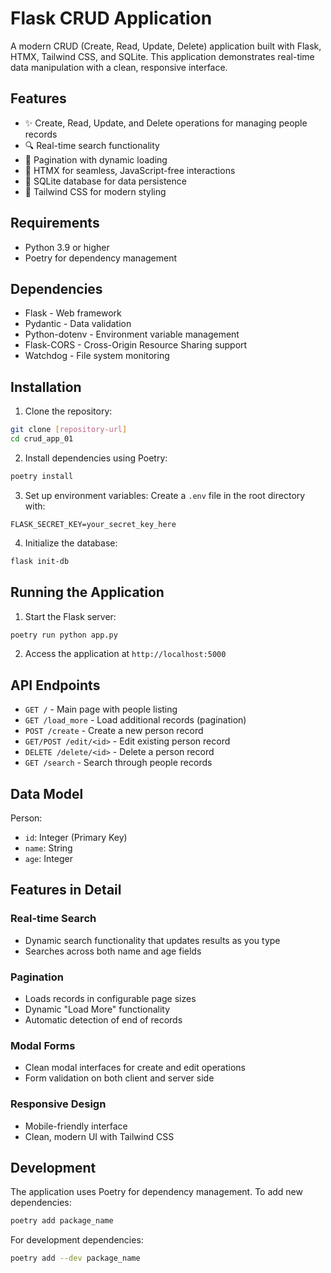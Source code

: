 # Flask CRUD Application

A modern CRUD (Create, Read, Update, Delete) application built with Flask, HTMX, Tailwind CSS, and SQLite. This application demonstrates real-time data manipulation with a clean, responsive interface.

## Features

- ✨ Create, Read, Update, and Delete operations for managing people records
- 🔍 Real-time search functionality
- 📄 Pagination with dynamic loading
- 🎯 HTMX for seamless, JavaScript-free interactions
- 💾 SQLite database for data persistence
- 🎨 Tailwind CSS for modern styling

## Requirements

- Python 3.9 or higher
- Poetry for dependency management

## Dependencies

- Flask - Web framework
- Pydantic - Data validation
- Python-dotenv - Environment variable management
- Flask-CORS - Cross-Origin Resource Sharing support
- Watchdog - File system monitoring

## Installation

1. Clone the repository:

```bash
git clone [repository-url]
cd crud_app_01
```

2. Install dependencies using Poetry:

```bash
poetry install
```

3. Set up environment variables:
   Create a `.env` file in the root directory with:

```
FLASK_SECRET_KEY=your_secret_key_here
```

4. Initialize the database:

```bash
flask init-db
```

## Running the Application

1. Start the Flask server:

```bash
poetry run python app.py
```

2. Access the application at `http://localhost:5000`

## API Endpoints

- `GET /` - Main page with people listing
- `GET /load_more` - Load additional records (pagination)
- `POST /create` - Create a new person record
- `GET/POST /edit/<id>` - Edit existing person record
- `DELETE /delete/<id>` - Delete a person record
- `GET /search` - Search through people records

## Data Model

Person:

- `id`: Integer (Primary Key)
- `name`: String
- `age`: Integer

## Features in Detail

### Real-time Search

- Dynamic search functionality that updates results as you type
- Searches across both name and age fields

### Pagination

- Loads records in configurable page sizes
- Dynamic "Load More" functionality
- Automatic detection of end of records

### Modal Forms

- Clean modal interfaces for create and edit operations
- Form validation on both client and server side

### Responsive Design

- Mobile-friendly interface
- Clean, modern UI with Tailwind CSS

## Development

The application uses Poetry for dependency management. To add new dependencies:

```bash
poetry add package_name
```

For development dependencies:

```bash
poetry add --dev package_name
```
